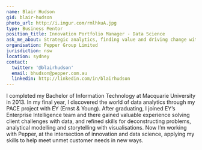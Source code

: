 ```yaml
---
name: Blair Hudson
gid: blair-hudson
photo_url: http://i.imgur.com/rmlhkuA.jpg
type: Business Mentor
position_title: Innovation Portfolio Manager - Data Science
ask_me_about: Strategic analytics, finding value and driving change with data
organisation: Pepper Group Limited
jurisdiction: nsw
location: sydney
contact:
  twitter: '@blairhudson'
  email: bhudson@pepper.com.au
  linkedin: http://linkedin.com/in/blairhudson
---
```


I completed my Bachelor of Information Technology at Macquarie University in 2013. In my final year, I discovered the world of data analytics through my PACE project with EY (Ernst & Young). After graduating, I joined EY’s Enterprise Intelligence team and there gained valuable experience solving client challenges with data, and refined skills for deconstructing problems, analytical modelling and storytelling with visualisations. Now I’m working with Pepper, at the intersection of innovation and data science, applying my skills to help meet unmet customer needs in new ways.
